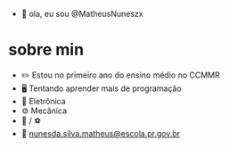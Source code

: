 - 👋 ola, eu sou @MatheusNuneszx

# sobre min

- :pencil2: Estou no primeiro ano do ensino médio no CCMMR 
- :desktop_computer: Tentando aprender mais de programação
- :electric_plug: Eletrônica
- :gear: Mecânica
- :basketball: / :soccer:
- :e-mail: nunesda.silva.matheus@escola.pr.gov.br
